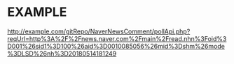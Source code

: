 # EXAMPLE

http://example.com/gitRepo/NaverNewsComment/pollApi.php?reqUrl=http%3A%2F%2Fnews.naver.com%2Fmain%2Fread.nhn%3Foid%3D001%26sid1%3D100%26aid%3D0010085056%26mid%3Dshm%26mode%3DLSD%26nh%3D20180514181249

